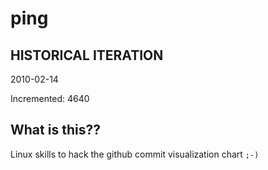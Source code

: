 # ping

## HISTORICAL ITERATION
2010-02-14

Incremented: 4640

## What is this?? 
Linux skills to hack the github commit visualization chart `;-)`
